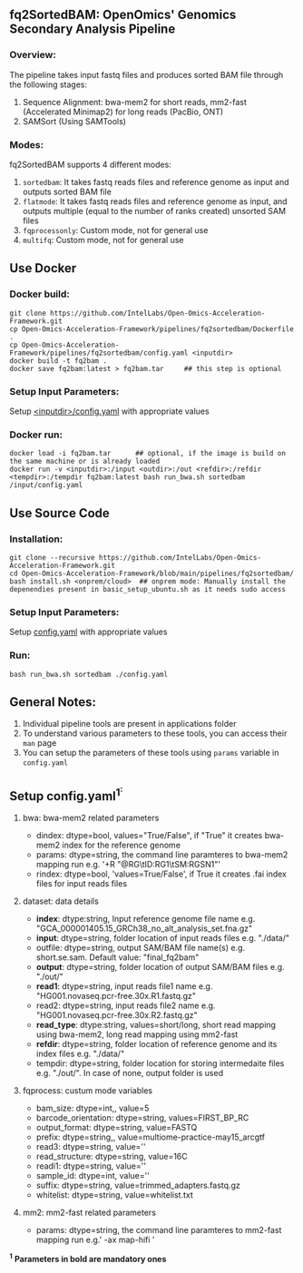 ## fq2SortedBAM: OpenOmics' Genomics Secondary Analysis Pipeline
### Overview:
The pipeline takes input fastq files and produces sorted BAM file through the following stages:
1. Sequence Alignment: bwa-mem2 for short reads, mm2-fast (Accelerated Minimap2) for long reads (PacBio, ONT)
2. SAMSort (Using SAMTools)

### Modes:
fq2SortedBAM supports 4 different modes:  
1. ```sortedbam```: It takes fastq reads files and reference genome as input and outputs sorted BAM file  
2. ```flatmode```: It takes fastq reads files and reference genome as input, and outputs multiple (equal to the number of ranks created) unsorted SAM files  
3. ```fqprocessonly```: Custom mode, not for general use
4. ```multifq```: Custom mode, not for general use  


## Use Docker
### Docker build:  
```
git clone https://github.com/IntelLabs/Open-Omics-Acceleration-Framework.git
cp Open-Omics-Acceleration-Framework/pipelines/fq2sortedbam/Dockerfile .
cp Open-Omics-Acceleration-Framework/pipelines/fq2sortedbam/config.yaml <inputdir>
docker build -t fq2bam .
docker save fq2bam:latest > fq2bam.tar     ## this step is optional  
```

### Setup Input Parameters:
Setup [\<inputdir\>/config.yaml](README.md#setup-configyaml)  with appropriate values

### Docker run:
```
docker load -i fq2bam.tar      ## optional, if the image is build on the same machine or is already loaded  
docker run -v <inputdir>:/input <outdir>:/out <refdir>:/refdir <tempdir>:/tempdir fq2bam:latest bash run_bwa.sh sortedbam /input/config.yaml
```

## Use Source Code  
### Installation:
```
git clone --recursive https://github.com/IntelLabs/Open-Omics-Acceleration-Framework.git
cd Open-Omics-Acceleration-Framework/blob/main/pipelines/fq2sortedbam/
bash install.sh <onprem/cloud>  ## onprem mode: Manually install the depenendies present in basic_setup_ubuntu.sh as it needs sudo access
```

### Setup Input Parameters:
Setup [config.yaml](README.md#setup-configyaml)  with appropriate values

### Run:
```
bash run_bwa.sh sortedbam ./config.yaml
```

## General Notes:  
1. Individual pipeline tools are present in applications folder    
2. To understand various parameters to these tools, you can access their ```man``` page  
3. You can setup the parameters of these tools using ```params``` variable in ```config.yaml```    

## Setup config.yaml<sup>1<sup>:  
1. bwa: bwa-mem2 related parameters     
   - dindex: dtype=bool, values="True/False", if "True" it creates bwa-mem2 index for the reference genome  
   - params: dtype=string, the command line paramteres to bwa-mem2 mapping run e.g. '+R "@RG\tID:RG1\tSM:RGSN1"'  
   - rindex: dtype=bool, 'values=True/False', if True it creates .fai index files for input reads files  
  
2. dataset:  data details  
   - __index__: dtype:string, Input reference genome file name e.g. "GCA_000001405.15_GRCh38_no_alt_analysis_set.fna.gz"  
   - **input**: dtype=string, folder location of input reads files e.g. "./data/"  
   - outfile: dtype=string, output SAM/BAM file name(s) e.g. short.se.sam. Default value: "final_fq2bam"    
   - **output**: dtype=string, folder location of output SAM/BAM files e.g. "./out/"  
   - **read1**: dtype=string, input reads file1 name e.g. "HG001.novaseq.pcr-free.30x.R1.fastq.gz"  
   - read2: dtype=string, input reads file2 name e.g. "HG001.novaseq.pcr-free.30x.R2.fastq.gz"  
   - **read_type**: dtype:string, values=short/long, short read mapping using bwa-mem2, long read mapping using mm2-fast  
   - **refdir**: dtype=string, folder location of reference genome and its index files e.g. "./data/"
   - tempdir: dtype=string, folder location for storing intermedaite files e.g. "./out/". In case of none, output folder is used  
 
3. fqprocess: custum mode variables  
    - bam_size: dtype=int,, value=5  
    - barcode_orientation: dtype=string, values=FIRST_BP_RC  
    - output_format: dtype=string, value=FASTQ  
    - prefix: dtype=string,, value=multiome-practice-may15_arcgtf  
    - read3: dtype=string, value=''  
    - read_structure: dtype=string, value=16C  
    - readi1: dtype=string, value=''  
    - sample_id: dtype=int, value=''  
    - suffix: dtype=string, value=trimmed_adapters.fastq.gz  
    - whitelist: dtype=string, value=whitelist.txt 
  
4. mm2: mm2-fast related parameters  
   - params: dtype=string, the command line paramteres to mm2-fast mapping run e.g.' -ax map-hifi '    

<sup>**1**</sup> **Parameters in bold are mandatory ones**
